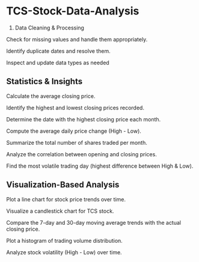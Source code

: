 # TCS-Stock-Data-Analysis

1. Data Cleaning & Processing

Check for missing values and handle them appropriately.

Identify duplicate dates and resolve them.

Inspect and update data types as needed

Statistics & Insights
--------------------------------------------------------------------------------------------------------------------------------------------------------------------------------------------------------------------
Calculate the average closing price.

Identify the highest and lowest closing prices recorded.

Determine the date with the highest closing price each month.

Compute the average daily price change (High - Low).

Summarize the total number of shares traded per month.

Analyze the correlation between opening and closing prices.

Find the most volatile trading day (highest difference between High & Low).

Visualization-Based Analysis
------------------------------------------------------------------------------------------------------------------------------------------------------------------------------------------------------------------
Plot a line chart for stock price trends over time.

Visualize a candlestick chart for TCS stock.

Compare the 7-day and 30-day moving average trends with the actual closing price.

Plot a histogram of trading volume distribution.

Analyze stock volatility (High - Low) over time.

